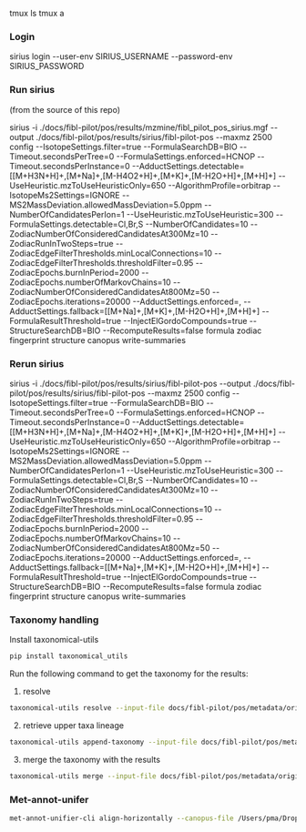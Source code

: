 

tmux ls
tmux a

### Login

sirius login --user-env SIRIUS_USERNAME --password-env SIRIUS_PASSWORD


### Run sirius

(from the source of this repo)

sirius -i ./docs/fibl-pilot/pos/results/mzmine/fibl_pilot_pos_sirius.mgf --output ./docs/fibl-pilot/pos/results/sirius/fibl-pilot-pos --maxmz 2500 config --IsotopeSettings.filter=true --FormulaSearchDB=BIO --Timeout.secondsPerTree=0 --FormulaSettings.enforced=HCNOP --Timeout.secondsPerInstance=0 --AdductSettings.detectable=[[M+H3N+H]+,[M+Na]+,[M-H4O2+H]+,[M+K]+,[M-H2O+H]+,[M+H]+] --UseHeuristic.mzToUseHeuristicOnly=650 --AlgorithmProfile=orbitrap --IsotopeMs2Settings=IGNORE --MS2MassDeviation.allowedMassDeviation=5.0ppm --NumberOfCandidatesPerIon=1 --UseHeuristic.mzToUseHeuristic=300 --FormulaSettings.detectable=Cl,Br,S --NumberOfCandidates=10 --ZodiacNumberOfConsideredCandidatesAt300Mz=10 --ZodiacRunInTwoSteps=true --ZodiacEdgeFilterThresholds.minLocalConnections=10 --ZodiacEdgeFilterThresholds.thresholdFilter=0.95 --ZodiacEpochs.burnInPeriod=2000 --ZodiacEpochs.numberOfMarkovChains=10 --ZodiacNumberOfConsideredCandidatesAt800Mz=50 --ZodiacEpochs.iterations=20000 --AdductSettings.enforced=, --AdductSettings.fallback=[[M+Na]+,[M+K]+,[M-H2O+H]+,[M+H]+] --FormulaResultThreshold=true --InjectElGordoCompounds=true --StructureSearchDB=BIO --RecomputeResults=false formula zodiac fingerprint structure canopus write-summaries

### Rerun sirius

sirius -i ./docs/fibl-pilot/pos/results/sirius/fibl-pilot-pos --output ./docs/fibl-pilot/pos/results/sirius/fibl-pilot-pos --maxmz 2500 config --IsotopeSettings.filter=true --FormulaSearchDB=BIO --Timeout.secondsPerTree=0 --FormulaSettings.enforced=HCNOP --Timeout.secondsPerInstance=0 --AdductSettings.detectable=[[M+H3N+H]+,[M+Na]+,[M-H4O2+H]+,[M+K]+,[M-H2O+H]+,[M+H]+] --UseHeuristic.mzToUseHeuristicOnly=650 --AlgorithmProfile=orbitrap --IsotopeMs2Settings=IGNORE --MS2MassDeviation.allowedMassDeviation=5.0ppm --NumberOfCandidatesPerIon=1 --UseHeuristic.mzToUseHeuristic=300 --FormulaSettings.detectable=Cl,Br,S --NumberOfCandidates=10 --ZodiacNumberOfConsideredCandidatesAt300Mz=10 --ZodiacRunInTwoSteps=true --ZodiacEdgeFilterThresholds.minLocalConnections=10 --ZodiacEdgeFilterThresholds.thresholdFilter=0.95 --ZodiacEpochs.burnInPeriod=2000 --ZodiacEpochs.numberOfMarkovChains=10 --ZodiacNumberOfConsideredCandidatesAt800Mz=50 --ZodiacEpochs.iterations=20000 --AdductSettings.enforced=, --AdductSettings.fallback=[[M+Na]+,[M+K]+,[M-H2O+H]+,[M+H]+] --FormulaResultThreshold=true --InjectElGordoCompounds=true --StructureSearchDB=BIO --RecomputeResults=false formula zodiac fingerprint structure canopus write-summaries


### Taxonomy handling

Install taxonomical-utils

```bash
pip install taxonomical_utils
```

Run the following command to get the taxonomy for the results:

1. resolve

```bash
taxonomical-utils resolve --input-file docs/fibl-pilot/pos/metadata/original/fibl_pilot_pos_metadata.tsv --output-file docs/fibl-pilot/pos/metadata/original/fibl_pilot_pos_metadata_resolved.csv --org-column-header source_taxon
```

2. retrieve upper taxa lineage
    
```bash
taxonomical-utils append-taxonomy --input-file docs/fibl-pilot/pos/metadata/original/fibl_pilot_pos_metadata_resolved.csv --output-file docs/fibl-pilot/pos/metadata/original/metadata_upper_taxa_lineage.csv
```

3. merge the taxonomy with the results

```bash
taxonomical-utils merge --input-file docs/fibl-pilot/pos/metadata/original/fibl_pilot_pos_metadata.tsv --resolved-taxa-file docs/fibl-pilot/pos/metadata/original/fibl_pilot_pos_metadata_resolved.csv --upper-taxa-lineage-file docs/fibl-pilot/pos/metadata/original/metadata_upper_taxa_lineage.csv --output-file docs/fibl-pilot/pos/metadata/original/fibl_pilot_pos_metadata.csv --org-column-header source_taxon --delimiter '\t'
```


### Met-annot-unifer




```bash
met-annot-unifier-cli align-horizontally --canopus-file /Users/pma/Dropbox/git_repos/COMMONS_Lab/EMI/fibl-metabolomics/docs/fibl-pilot/fibl_pilot_pos/results/sirius/canopus_compound_summary.tsv --gnps-file /Users/pma/Dropbox/git_repos/COMMONS_Lab/EMI/fibl-metabolomics/docs/fibl-pilot/fibl_pilot_pos/results/met_annot_enhancer/71042c319fa444d088e3704141a96354/nf_output/library/merged_results_with_gnps.tsv --gnps-mn-file /Users/pma/Dropbox/git_repos/COMMONS_Lab/EMI/fibl-metabolomics/docs/fibl-pilot/fibl_pilot_pos/results/met_annot_enhancer/71042c319fa444d088e3704141a96354/nf_output/networking/clustersummary_with_network.tsv --sirius-file /Users/pma/Dropbox/git_repos/COMMONS_Lab/EMI/fibl-metabolomics/docs/fibl-pilot/fibl_pilot_pos/results/sirius/compound_identifications.tsv --isdb-file /Users/pma/Dropbox/git_repos/COMMONS_Lab/EMI/fibl-metabolomics/docs/fibl-pilot/fibl_pilot_pos/results/met_annot_enhancer/fibl_pilot_pos_source_taxon/fibl_pilot_pos_source_taxon_spectral_match_results_repond_flat.tsv --output /Users/pma/Dropbox/git_repos/COMMONS_Lab/EMI/fibl-metabolomics/docs/fibl-pilot/fibl_pilot_pos/results/tmp/fibl_pilot_pos__met_annot_unified.tsv
```